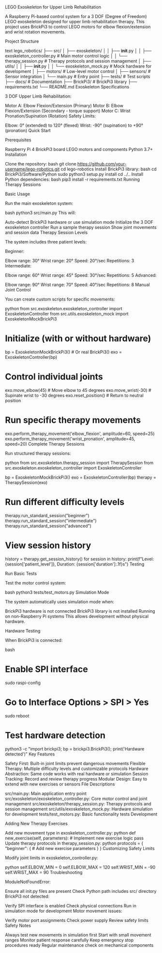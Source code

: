 LEGO Exoskeleton for Upper Limb Rehabilitation

A Raspberry Pi-based control system for a 3 DOF (Degree of Freedom) LEGO exoskeleton designed for upper limb rehabilitation therapy. This project uses BrickPi3 to control LEGO motors for elbow flexion/extension and wrist rotation movements.

Project Structure

text
lego_robotics/
├── src/
│   ├── exoskeleton/
│   │   ├── __init__.py
│   │   ├── exoskeleton_controller.py  # Main motor control logic
│   │   └── therapy_session.py         # Therapy protocols and session management
│   ├── utils/
│   │   ├── __init__.py
│   │   └── exoskeleton_mock.py        # Mock hardware for development
│   ├── motors/                        # Low-level motor control
│   ├── sensors/                       # Sensor integration
│   └── main.py                        # Entry point
├── tests/                             # Test scripts
├── docs/                              # Documentation
├── BrickPi3/                          # BrickPi3 library
├── requirements.txt
└── README.md
Exoskeleton Specifications

3 DOF Upper Limb Rehabilitation:

Motor A: Elbow Flexion/Extension (Primary)
Motor B: Elbow Flexion/Extension (Secondary - torque support)
Motor C: Wrist Pronation/Supination (Rotation)
Safety Limits:

Elbow: 0° (extended) to 120° (flexed)
Wrist: -90° (supination) to +90° (pronation)
Quick Start

Prerequisites

Raspberry Pi 4
BrickPi3 board
LEGO motors and components
Python 3.7+
Installation

Clone the repository:
bash
git clone https://github.com/your-username/lego-robotics.git
cd lego-robotics
Install BrickPi3 library:
bash
cd BrickPi3/Software/Python
sudo python3 setup.py install
cd ../..
Install Python dependencies:
bash
pip3 install -r requirements.txt
Running Therapy Sessions

Basic Usage

Run the main exoskeleton system:

bash
python3 src/main.py
This will:

Auto-detect BrickPi3 hardware or use simulation mode
Initialize the 3 DOF exoskeleton controller
Run a sample therapy session
Show joint movements and session data
Therapy Session Levels

The system includes three patient levels:

Beginner:

Elbow range: 30°
Wrist range: 20°
Speed: 20°/sec
Repetitions: 3
Intermediate:

Elbow range: 60°
Wrist range: 45°
Speed: 30°/sec
Repetitions: 5
Advanced:

Elbow range: 90°
Wrist range: 70°
Speed: 40°/sec
Repetitions: 8
Manual Joint Control

You can create custom scripts for specific movements:

python
from src.exoskeleton.exoskeleton_controller import ExoskeletonController
from src.utils.exoskeleton_mock import ExoskeletonMockBrickPi3

# Initialize (with or without hardware)
bp = ExoskeletonMockBrickPi3()  # Or real BrickPi3()
exo = ExoskeletonController(bp)

# Control individual joints
exo.move_elbow(45)      # Move elbow to 45 degrees
exo.move_wrist(-30)     # Supinate wrist to -30 degrees
exo.reset_position()    # Return to neutral position

# Run specific therapy movements
exo.perform_therapy_movement('elbow_flexion', amplitude=60, speed=25)
exo.perform_therapy_movement('wrist_pronation', amplitude=45, speed=20)
Complete Therapy Sessions

Run structured therapy sessions:

python
from src.exoskeleton.therapy_session import TherapySession
from src.exoskeleton.exoskeleton_controller import ExoskeletonController

bp = ExoskeletonMockBrickPi3()
exo = ExoskeletonController(bp)
therapy = TherapySession(exo)

# Run different difficulty levels
therapy.run_standard_session("beginner")
therapy.run_standard_session("intermediate") 
therapy.run_standard_session("advanced")

# View session history
history = therapy.get_session_history()
for session in history:
    print(f"Level: {session['patient_level']}, Duration: {session['duration']:.1f}s")
Testing

Run Basic Tests

Test the motor control system:

bash
python3 tests/test_motors.py
Simulation Mode

The system automatically uses simulation mode when:

BrickPi3 hardware is not connected
BrickPi3 library is not installed
Running on non-Raspberry Pi systems
This allows development without physical hardware.

Hardware Testing

When BrickPi3 is connected:

bash
# Enable SPI interface
sudo raspi-config
# Go to Interface Options > SPI > Yes
sudo reboot

# Test hardware detection
python3 -c "import brickpi3; bp = brickpi3.BrickPi3(); print('Hardware detected')"
Key Features

Safety First: Built-in joint limits prevent dangerous movements
Flexible Therapy: Multiple difficulty levels and customizable protocols
Hardware Abstraction: Same code works with real hardware or simulation
Session Tracking: Record and review therapy progress
Modular Design: Easy to extend with new exercises or sensors
File Descriptions

src/main.py: Main application entry point
src/exoskeleton/exoskeleton_controller.py: Core motor control and joint management
src/exoskeleton/therapy_session.py: Therapy protocols and session management
src/utils/exoskeleton_mock.py: Hardware simulation for development
tests/test_motors.py: Basic functionality tests
Development

Adding New Therapy Exercises

Add new movement type in exoskeleton_controller.py:
python
def new_exercise(self, parameters):
    # Implement new exercise logic
    pass
Update therapy protocols in therapy_session.py:
python
protocols = {
    "beginner": {
        # Add new exercise parameters
    }
}
Customizing Safety Limits

Modify joint limits in exoskeleton_controller.py:

python
self.ELBOW_MIN = 0
self.ELBOW_MAX = 120
self.WRIST_MIN = -90
self.WRIST_MAX = 90
Troubleshooting

ModuleNotFoundError:

Ensure all init.py files are present
Check Python path includes src/ directory
BrickPi3 not detected:

Verify SPI interface is enabled
Check physical connections
Run in simulation mode for development
Motor movement issues:

Verify motor port assignments
Check power supply
Review safety limits
Safety Notes

Always test new movements in simulation first
Start with small movement ranges
Monitor patient response carefully
Keep emergency stop procedures ready
Regular maintenance check on mechanical components
